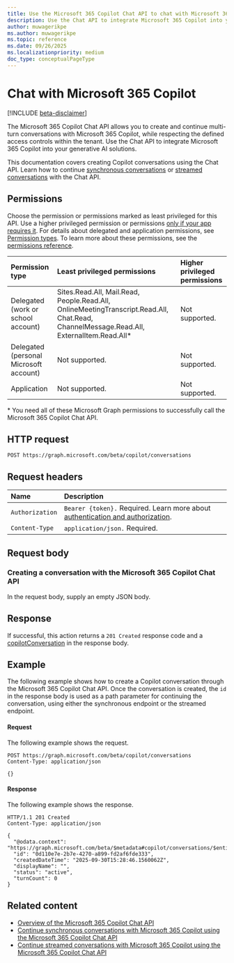 ```yaml
---
title: Use the Microsoft 365 Copilot Chat API to chat with Microsoft 365 Copilot.
description: Use the Chat API to integrate Microsoft 365 Copilot into your custom generative AI solutions.
author: muwagerikpe
ms.author: muwagerikpe
ms.topic: reference
ms.date: 09/26/2025
ms.localizationpriority: medium
doc_type: conceptualPageType
---
```


<!-- markdownlint-disable MD024 -->

# Chat with Microsoft 365 Copilot

[!INCLUDE [beta-disclaimer](../../includes/beta-disclaimer.md)]

The Microsoft 365 Copilot Chat API allows you to create and continue multi-turn conversations with Microsoft 365 Copilot, while respecting the defined access controls within the tenant. Use the Chat API to integrate Microsoft 365 Copilot into your generative AI solutions.

This documentation covers creating Copilot conversations using the Chat API. Learn how to continue [synchronous conversations](copilotroot-conversationschat.md) or [streamed conversations](copilotroot-conversationschatoverstream.md) with the Chat API.

## Permissions

Choose the permission or permissions marked as least privileged for this API. Use a higher privileged permission or permissions [only if your app requires it](/graph/permissions-overview#best-practices-for-using-microsoft-graph-permissions). For details about delegated and application permissions, see [Permission types](/graph/permissions-overview#permission-types). To learn more about these permissions, see the [permissions reference](/graph/permissions-reference).

| Permission type                        | Least privileged permissions    | Higher privileged permissions |
|:---------------------------------------|:---------------------------------------------|:------------------------------|
| Delegated (work or school account)     | Sites.Read.All, Mail.Read, People.Read.All, OnlineMeetingTranscript.Read.All, Chat.Read, ChannelMessage.Read.All, ExternalItem.Read.All\*               | Not supported.         |
| Delegated (personal Microsoft account) | Not supported.               | Not supported.                |
| Application                            | Not supported.               | Not supported.                |

\* You need all of these Microsoft Graph permissions to successfully call the Microsoft 365 Copilot Chat API.

## HTTP request

```http
POST https://graph.microsoft.com/beta/copilot/conversations
```

## Request headers

| Name            | Description                                                                                                |
|:----------------|:-----------------------------------------------------------------------------------------------------------|
| `Authorization` |`Bearer {token}.` Required. Learn more about [authentication and authorization](/graph/auth/auth-concepts). |
| `Content-Type`  | `application/json.` Required.                                                                              |

## Request body

### Creating a conversation with the Microsoft 365 Copilot Chat API

In the request body, supply an empty JSON body.

## Response

If successful, this action returns a `201 Created` response code and a [copilotConversation](resources/copilotconversation.md) in the response body.

## Example

The following example shows how to create a Copilot conversation through the Microsoft 365 Copilot Chat API. Once the conversation is created, the `id` in the response body is used as a path parameter for continuing the conversation, using either the synchronous endpoint or the streamed endpoint.

#### Request

The following example shows the request.

```http
POST https://graph.microsoft.com/beta/copilot/conversations
Content-Type: application/json

{}
```

#### Response

The following example shows the response.

```http
HTTP/1.1 201 Created
Content-Type: application/json

{
  "@odata.context": "https://graph.microsoft.com/beta/$metadata#copilot/conversations/$entity",
  "id": "0d110e7e-2b7e-4270-a899-fd2af6fde333",
  "createdDateTime": "2025-09-30T15:28:46.1560062Z",
  "displayName": "",
  "status": "active",
  "turnCount": 0
}
```

## Related content

- [Overview of the Microsoft 365 Copilot Chat API](overview.md)
- [Continue synchronous conversations with Microsoft 365 Copilot using the Microsoft 365 Copilot Chat API](copilotroot-conversationschat.md)
- [Continue streamed conversations with Microsoft 365 Copilot using the Microsoft 365 Copilot Chat API](copilotroot-conversationschatoverstream.md)

